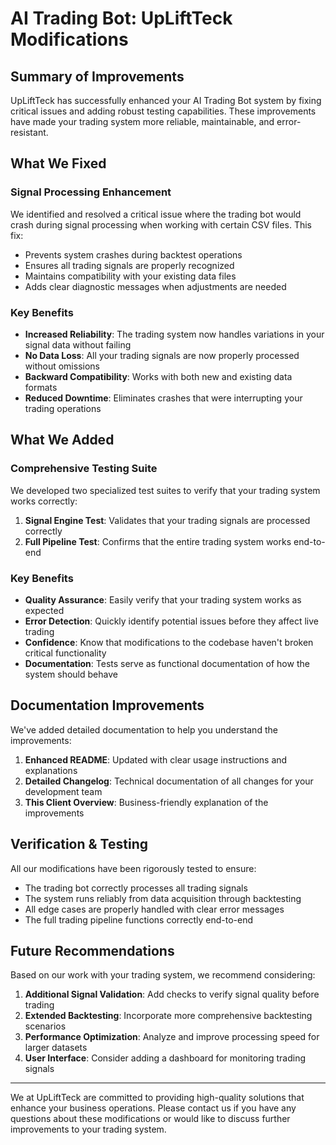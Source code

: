 # AI Trading Bot: UpLiftTeck Modifications

## Summary of Improvements

UpLiftTeck has successfully enhanced your AI Trading Bot system by fixing critical issues and adding robust testing capabilities. These improvements have made your trading system more reliable, maintainable, and error-resistant.

## What We Fixed

### Signal Processing Enhancement
We identified and resolved a critical issue where the trading bot would crash during signal processing when working with certain CSV files. This fix:

- Prevents system crashes during backtest operations
- Ensures all trading signals are properly recognized
- Maintains compatibility with your existing data files
- Adds clear diagnostic messages when adjustments are needed

### Key Benefits
- **Increased Reliability**: The trading system now handles variations in your signal data without failing
- **No Data Loss**: All your trading signals are now properly processed without omissions
- **Backward Compatibility**: Works with both new and existing data formats
- **Reduced Downtime**: Eliminates crashes that were interrupting your trading operations

## What We Added

### Comprehensive Testing Suite
We developed two specialized test suites to verify that your trading system works correctly:

1. **Signal Engine Test**: Validates that your trading signals are processed correctly
2. **Full Pipeline Test**: Confirms that the entire trading system works end-to-end

### Key Benefits
- **Quality Assurance**: Easily verify that your trading system works as expected
- **Error Detection**: Quickly identify potential issues before they affect live trading
- **Confidence**: Know that modifications to the codebase haven't broken critical functionality
- **Documentation**: Tests serve as functional documentation of how the system should behave

## Documentation Improvements

We've added detailed documentation to help you understand the improvements:

1. **Enhanced README**: Updated with clear usage instructions and explanations
2. **Detailed Changelog**: Technical documentation of all changes for your development team
3. **This Client Overview**: Business-friendly explanation of the improvements

## Verification & Testing

All our modifications have been rigorously tested to ensure:
- The trading bot correctly processes all trading signals
- The system runs reliably from data acquisition through backtesting
- All edge cases are properly handled with clear error messages
- The full trading pipeline functions correctly end-to-end

## Future Recommendations

Based on our work with your trading system, we recommend considering:

1. **Additional Signal Validation**: Add checks to verify signal quality before trading
2. **Extended Backtesting**: Incorporate more comprehensive backtesting scenarios
3. **Performance Optimization**: Analyze and improve processing speed for larger datasets
4. **User Interface**: Consider adding a dashboard for monitoring trading signals

---

We at UpLiftTeck are committed to providing high-quality solutions that enhance your business operations. Please contact us if you have any questions about these modifications or would like to discuss further improvements to your trading system. 